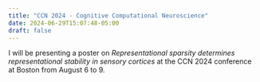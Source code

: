 ```yaml
---
title: "CCN 2024 - Cognitive Computational Neuroscience"
date: 2024-06-29T15:07:48-05:00
draft: false
---
```


I will be presenting a poster on *Representational sparsity determines representational stability in sensory cortices* at the CCN 2024 conference at Boston from August 6 to 9.